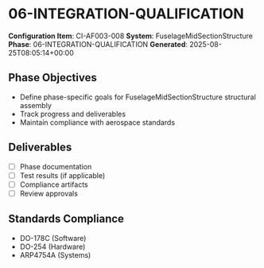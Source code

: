# 06-INTEGRATION-QUALIFICATION

**Configuration Item**: CI-AF003-008
**System**: FuselageMidSectionStructure
**Phase**: 06-INTEGRATION-QUALIFICATION
**Generated**: 2025-08-25T08:05:14+00:00

## Phase Objectives
- Define phase-specific goals for FuselageMidSectionStructure structural assembly
- Track progress and deliverables
- Maintain compliance with aerospace standards

## Deliverables
- [ ] Phase documentation
- [ ] Test results (if applicable)
- [ ] Compliance artifacts
- [ ] Review approvals

## Standards Compliance
- DO-178C (Software)
- DO-254 (Hardware)
- ARP4754A (Systems)

